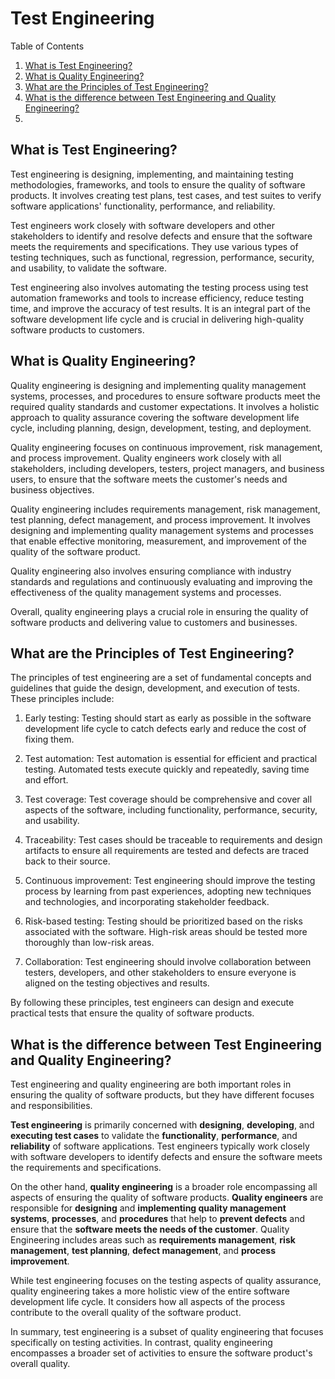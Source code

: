# Test Engineering

Table of Contents
1. [What is Test Engineering?](#What-is-Test-Engineering?)
2. [What is Quality Engineering?](#What-is-Quality-Engineering?)
3. [What are the Principles of Test Engineering?](#What-are-the-Principles-of-Test-Engineering?)
4. [What is the difference between Test Engineering and Quality Engineering?](#What-is-the-difference-between-Test-Engineering-and-Quality-Engineering?)
5. []()

## What is Test Engineering?
Test engineering is designing, implementing, and maintaining testing methodologies, frameworks, and tools to ensure the quality of software products. It involves creating test plans, test cases, and test suites to verify software applications' functionality, performance, and reliability.

Test engineers work closely with software developers and other stakeholders to identify and resolve defects and ensure that the software meets the requirements and specifications. They use various types of testing techniques, such as functional, regression, performance, security, and usability, to validate the software.

Test engineering also involves automating the testing process using test automation frameworks and tools to increase efficiency, reduce testing time, and improve the accuracy of test results. It is an integral part of the software development life cycle and is crucial in delivering high-quality software products to customers.

## What is Quality Engineering?
Quality engineering is designing and implementing quality management systems, processes, and procedures to ensure software products meet the required quality standards and customer expectations. It involves a holistic approach to quality assurance covering the software development life cycle, including planning, design, development, testing, and deployment.

Quality engineering focuses on continuous improvement, risk management, and process improvement. Quality engineers work closely with all stakeholders, including developers, testers, project managers, and business users, to ensure that the software meets the customer's needs and business objectives.

Quality engineering includes requirements management, risk management, test planning, defect management, and process improvement. It involves designing and implementing quality management systems and processes that enable effective monitoring, measurement, and improvement of the quality of the software product. 

Quality engineering also involves ensuring compliance with industry standards and regulations and continuously evaluating and improving the effectiveness of the quality management systems and processes.

Overall, quality engineering plays a crucial role in ensuring the quality of software products and delivering value to customers and businesses.

## What are the Principles of Test Engineering?
The principles of test engineering are a set of fundamental concepts and guidelines that guide the design, development, and execution of tests. These principles include:

1. Early testing: Testing should start as early as possible in the software development life cycle to catch defects early and reduce the cost of fixing them.

2. Test automation: Test automation is essential for efficient and practical testing. Automated tests execute quickly and repeatedly, saving time and effort.

3. Test coverage: Test coverage should be comprehensive and cover all aspects of the software, including functionality, performance, security, and usability.

4. Traceability: Test cases should be traceable to requirements and design artifacts to ensure all requirements are tested and defects are traced back to their source.

5. Continuous improvement: Test engineering should improve the testing process by learning from past experiences, adopting new techniques and technologies, and incorporating stakeholder feedback.

6. Risk-based testing: Testing should be prioritized based on the risks associated with the software. High-risk areas should be tested more thoroughly than low-risk areas.

7. Collaboration: Test engineering should involve collaboration between testers, developers, and other stakeholders to ensure everyone is aligned on the testing objectives and results.

By following these principles, test engineers can design and execute practical tests that ensure the quality of software products.

## What is the difference between Test Engineering and Quality Engineering?
Test engineering and quality engineering are both important roles in ensuring the quality of software products, but they have different focuses and responsibilities.

**Test engineering** is primarily concerned with **designing**, **developing**, and **executing test cases** to validate the **functionality**, **performance**, and **reliability** of software applications. Test engineers typically work closely with software developers to identify defects and ensure the software meets the requirements and specifications.

On the other hand, **quality engineering** is a broader role encompassing all aspects of ensuring the quality of software products. **Quality engineers** are responsible for **designing** and **implementing quality management systems**, **processes**, and **procedures** that help to **prevent defects** and ensure that the **software meets the needs of the customer**. Quality Engineering includes areas such as **requirements management**, **risk management**, **test planning**, **defect management**, and **process improvement**.

While test engineering focuses on the testing aspects of quality assurance, quality engineering takes a more holistic view of the entire software development life cycle. It considers how all aspects of the process contribute to the overall quality of the software product.

In summary, test engineering is a subset of quality engineering that focuses specifically on testing activities. In contrast, quality engineering encompasses a broader set of activities to ensure the software product's overall quality.
